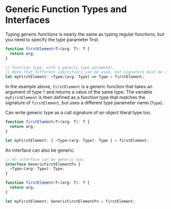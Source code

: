 # Generic Function Types and Interfaces

Typing generic functions is nearly the same as typing regular functions, but you need to specify the type parameter first.

```ts
function firstElement<T>(arg: T): T {
  return arg;
}

// Function type, with a generic type parameter.
// Note that different identifiers can be used, but signature must be compatible.
let myFirstElement: <Type>(arg: Type) => Type = firstElement;
```

In the example above, `firstElement` is a generic function that takes an argument of type `T` and returns a value of the same type. The variable `myFirstElement` is then defined as a function type that matches the signature of `firstElement`, but uses a different type parameter name (`Type`).

Can write generic type as a call signature of an object literal type too.

```ts
function firstElement<T>(arg: T): T {
  return arg;
}

let myFirstElement: { <Type>(arg: Type): Type } = firstElement;
```

An interface can also be generic.

```ts
// An interface can be generic too.
interface GenericFirstElementFn {
  <Type>(arg: Type): Type;
}

function firstElement<T>(arg: T): T {
  return arg;
}

let myFirstElement: GenericFirstElementFn = firstElement;
```
